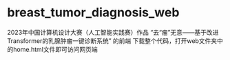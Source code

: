 # breast_tumor_diagnosis_web
2023年中国计算机设计大赛（人工智能实践赛）作品 “去“瘤”无意——基于改进Transformer的乳腺肿瘤一键诊断系统” 的前端
下载整个代码，打开web文件夹中的home.html文件即可访问网页端
